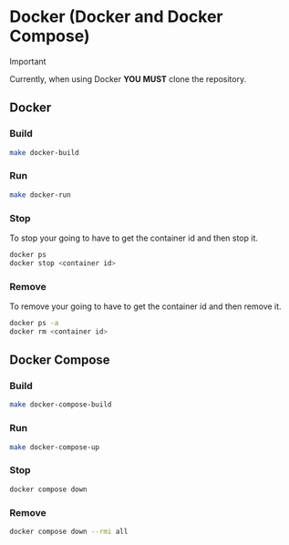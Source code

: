 # Docker (Docker and Docker Compose)

> [!IMPORTANT]  
> Currently, when using Docker **YOU MUST** clone the repository.

## Docker

### Build

```bash
make docker-build
```

### Run

```bash
make docker-run
```

### Stop

To stop your going to have to get the container id and then stop it.

```bash
docker ps
docker stop <container id>
```

### Remove

To remove your going to have to get the container id and then remove it.

```bash
docker ps -a
docker rm <container id>
```


## Docker Compose

### Build

```bash
make docker-compose-build
```

### Run

```bash
make docker-compose-up
```

### Stop

```bash
docker compose down
```

### Remove

```bash
docker compose down --rmi all
```
